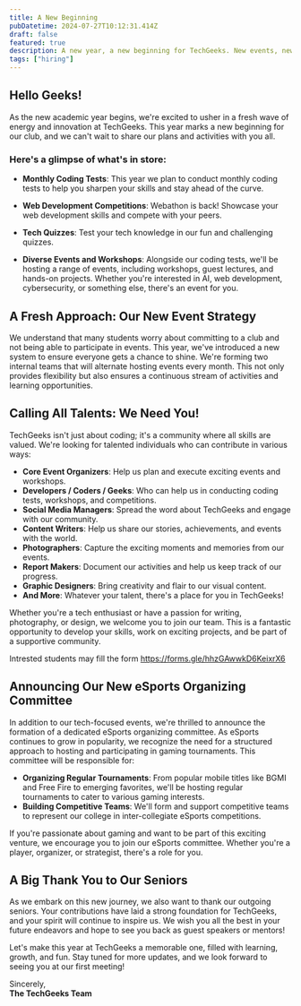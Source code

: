 ```yaml
---
title: A New Beginning
pubDatetime: 2024-07-27T10:12:31.414Z
draft: false
featured: true
description: A new year, a new beginning for TechGeeks. New events, new opportunities, and new challenges await. And new members to join the team.
tags: ["hiring"]
---
```


## Hello Geeks!

As the new academic year begins, we're excited to usher in a fresh wave of energy and innovation at TechGeeks. This year marks a new beginning for our club, and we can't wait to share our plans and activities with you all.

### Here's a glimpse of what's in store:

- **Monthly Coding Tests**: This year we plan to conduct monthly coding tests to help you sharpen your skills and stay ahead of the curve.

- **Web Development Competitions**: Webathon is back! Showcase your web development skills and compete with your peers.

- **Tech Quizzes**: Test your tech knowledge in our fun and challenging quizzes.

- **Diverse Events and Workshops**: Alongside our coding tests, we'll be hosting a range of events, including workshops, guest lectures, and hands-on projects. Whether you're interested in AI, web development, cybersecurity, or something else, there's an event for you.

## A Fresh Approach: Our New Event Strategy

We understand that many students worry about committing to a club and not being able to participate in events. This year, we've introduced a new system to ensure everyone gets a chance to shine. We're forming two internal teams that will alternate hosting events every month. This not only provides flexibility but also ensures a continuous stream of activities and learning opportunities.

## Calling All Talents: We Need You!

TechGeeks isn't just about coding; it's a community where all skills are valued. We're looking for talented individuals who can contribute in various ways:

- **Core Event Organizers**: Help us plan and execute exciting events and workshops.
- **Developers / Coders / Geeks**: Who can help us in conducting coding tests, workshops, and competitions.
- **Social Media Managers**: Spread the word about TechGeeks and engage with our community.
- **Content Writers**: Help us share our stories, achievements, and events with the world.
- **Photographers**: Capture the exciting moments and memories from our events.
- **Report Makers**: Document our activities and help us keep track of our progress.
- **Graphic Designers**: Bring creativity and flair to our visual content.
- **And More**: Whatever your talent, there's a place for you in TechGeeks!

Whether you're a tech enthusiast or have a passion for writing, photography, or design, we welcome you to join our team. This is a fantastic opportunity to develop your skills, work on exciting projects, and be part of a supportive community.

Intrested students may fill the form https://forms.gle/hhzGAwwkD6KeixrX6

## Announcing Our New eSports Organizing Committee

In addition to our tech-focused events, we're thrilled to announce the formation of a dedicated eSports organizing committee. As eSports continues to grow in popularity, we recognize the need for a structured approach to hosting and participating in gaming tournaments. This committee will be responsible for:

- **Organizing Regular Tournaments**: From popular mobile titles like BGMI and Free Fire to emerging favorites, we'll be hosting regular tournaments to cater to various gaming interests.
- **Building Competitive Teams**: We'll form and support competitive teams to represent our college in inter-collegiate eSports competitions.

If you're passionate about gaming and want to be part of this exciting venture, we encourage you to join our eSports committee. Whether you're a player, organizer, or strategist, there's a role for you.

## A Big Thank You to Our Seniors

As we embark on this new journey, we also want to thank our outgoing seniors. Your contributions have laid a strong foundation for TechGeeks, and your spirit will continue to inspire us. We wish you all the best in your future endeavors and hope to see you back as guest speakers or mentors!

Let's make this year at TechGeeks a memorable one, filled with learning, growth, and fun. Stay tuned for more updates, and we look forward to seeing you at our first meeting!

Sincerely,  
**The TechGeeks Team**
